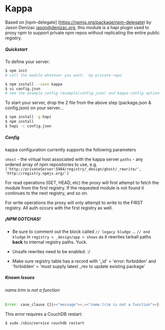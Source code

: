 Kappa
======

Based on [npm-delegate] (https://npmjs.org/package/npm-delegate) by Jason Denizac <jason@denizac.org>, this module
is a hapi plugin used to proxy npm to support private npm repos without replicating the entire public registry.

##### Quickstart
To define your server:
```bash
$ npm init
# call the module whatever you want: `my-private-repo`

$ npm install --save kappa
$ vi config.json
# see the example config (example/config.json) and kappa config options below
```

To start your server, drop the 2 file from the above step (package.json & config.json) on your server...
```bash
$ npm install -g hapi
$ npm install
$ hapi -c config.json
```


##### Config
kappa configuration currently supports the following parameters

`vhost` - the virtual host associated with the kappa server
`paths` - any ordered array of npm repositories to use, e.g. `['http://privateServer:5984/registry/_design/ghost/_rewrite/', 'http://registry.npmjs.org/']`

For read operations (GET, HEAD, etc) the proxy will first attempt to fetch the module from the first registry.
If the requested module is not found it continues to the next registry, and so on.

For write operations the proxy will only attempt to write to the FIRST registry. All auth occurs with the first registry as well.



##### **¡NPM GOTCHAS!**
- Be sure to comment out the block called `// legacy kludge` ... `// end kludge` in
`registry > _design/app > shows` as it rewrites tarball paths **back** to internal registry paths. Yuck.

- Unsafe rewrites need to be enabled. :/

- Make sure registry table has a record with '_id' = 'error: forbidden' and 'forbidden' = 'must supply latest _rev to update existing package'


##### Known Issues
###### name.trim is not a function
```javascript
Error: case_clause {[{<<"message">>,<<"name.trim is not a function">>}]}
```
This error requires a CouchDB restart:
```bash
$ sudo /sbin/service couchdb restart
```

